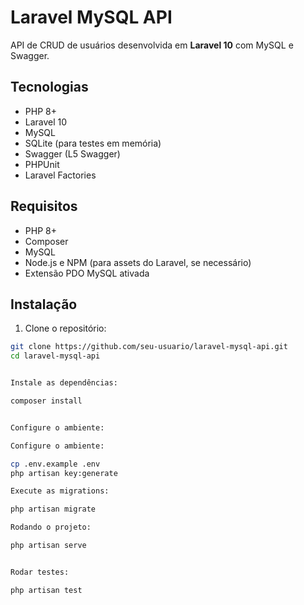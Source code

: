 # Laravel MySQL API

API de CRUD de usuários desenvolvida em **Laravel 10** com MySQL e Swagger.

## Tecnologias

- PHP 8+
- Laravel 10
- MySQL
- SQLite (para testes em memória)
- Swagger (L5 Swagger)
- PHPUnit
- Laravel Factories

## Requisitos

- PHP 8+
- Composer
- MySQL
- Node.js e NPM (para assets do Laravel, se necessário)
- Extensão PDO MySQL ativada

## Instalação

1. Clone o repositório:

```bash
git clone https://github.com/seu-usuario/laravel-mysql-api.git
cd laravel-mysql-api


Instale as dependências:

composer install


Configure o ambiente:

Configure o ambiente:

cp .env.example .env
php artisan key:generate

Execute as migrations:

php artisan migrate

Rodando o projeto:

php artisan serve


Rodar testes:

php artisan test